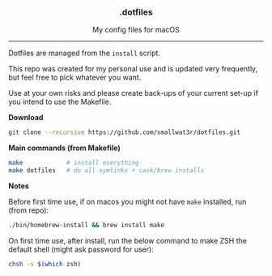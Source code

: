 <h3 align="center">.dotfiles</h3>
<p align="center">My config files for macOS</p>

---

Dotfiles are managed from the `install` script.  

This repo was created for my personal use and is updated very
frequently, but feel free to pick whatever you want.  

Use at your own risks and please create back-ups of your current
set-up if you intend to use the Makefile.  

**Download**  
```sh
git clone --recursive https://github.com/smallwat3r/dotfiles.git
```

**Main commands (from Makefile)**
```sh
make            # install everything
make dotfiles   # do all symlinks + cask/brew installs
```

**Notes**

Before first time use, if on macos you might not have `make`
installed, run (from repo):  
```sh
./bin/homebrew-install && brew install make
```

On first time use, after install, run the below command to make
ZSH the default shell (might ask password for user):  
```sh
chsh -s $(which zsh)
```
